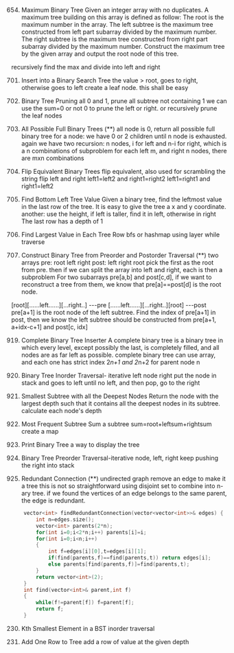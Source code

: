 654. Maximum Binary Tree
Given an integer array with no duplicates. A maximum tree building on this array is defined as follow:
The root is the maximum number in the array.
The left subtree is the maximum tree constructed from left part subarray divided by the maximum number.
The right subtree is the maximum tree constructed from right part subarray divided by the maximum number.
Construct the maximum tree by the given array and output the root node of this tree.

recursively find the max and divide into left and right

701. Insert into a Binary Search Tree
the value > root, goes to right, otherwise goes to left
create a leaf node.
this shall be easy

814. Binary Tree Pruning
all 0 and 1, prune all subtree not containing 1
we can use the sum=0 or not 0 to prune the left or right.
or recursively prune the leaf nodes

894. All Possible Full Binary Trees (**)
all node is 0, return all possible full binary tree
for a node: we have 0 or 2 children until n node is exhausted.
again we have two recursion:
n nodes, i for left and n-i for right, which is a n combinations of subproblem
for each left m, and right n nodes, there are mxn combinations

951. Flip Equivalent Binary Trees
flip equivalent, also used for scrambling the string
flip left and right
left1=left2 and right1=right2
left1=right1 and right1=left2

513. Find Bottom Left Tree Value
Given a binary tree, find the leftmost value in the last row of the tree.
It is easy to give the tree a x and y coordinate.
another: use the height, if left is taller, find it in left, otherwise in right
The last row has a depth of 1

515. Find Largest Value in Each Tree Row
bfs or hashmap using layer while traverse

889. Construct Binary Tree from Preorder and Postorder Traversal (**)
two arrays
pre: root left right
post: left right root
pick the first as the root from pre. then if we can split the array into left and right, each is then a subproblem
For two subarrays pre[a,b] and post[c,d], if we want to reconstruct a tree from them, we know that pre[a]==post[d] is the root node.

[root][......left......][...right..]  ---pre
[......left......][...right..][root]  ---post
pre[a+1] is the root node of the left subtree.
Find the index of pre[a+1] in post, then we know the left subtree should be constructed from pre[a+1, a+idx-c+1] and post[c, idx]

919. Complete Binary Tree Inserter
A complete binary tree is a binary tree in which every level, except possibly the last, is completely filled, and all nodes are as far left as possible.
complete binary tree can use array, and each one has strict index 2*n+1 and 2*n+2 for parent node n

94. Binary Tree Inorder Traversal- iterative
left node right
put the node in stack and goes to left until no left, and then pop, go to the right

865. Smallest Subtree with all the Deepest Nodes
Return the node with the largest depth such that it contains all the deepest nodes in its subtree.
calculate each node's depth

508. Most Frequent Subtree Sum
a subtree sum=root+leftsum+rightsum
create a map

655. Print Binary Tree
a way to display the tree

144. Binary Tree Preorder Traversal-iterative
node, left, right
keep pushing the right into stack

684. Redundant Connection (**)
undirected graph
remove an edge to make it a tree
this is not so straightforward
using disjoint set to combine into n-ary tree.
if we found the vertices of an edge belongs to the same parent, the edge is redundant.
```cpp
    vector<int> findRedundantConnection(vector<vector<int>>& edges) {
        int n=edges.size();
        vector<int> parents(2*n);
        for(int i=0;i<2*n;i++) parents[i]=i;
        for(int i=0;i<n;i++)
        {
            int f=edges[i][0],t=edges[i][1];
            if(find(parents,f)==find(parents,t)) return edges[i];
            else parents[find(parents,f)]=find(parents,t);
        }
        return vector<int>(2);
    }
    int find(vector<int>& parent,int f)
    {
        while(f!=parent[f]) f=parent[f];
        return f;
    }
```

230. Kth Smallest Element in a BST
inorder traversal

623. Add One Row to Tree
add a row of value at the given depth


